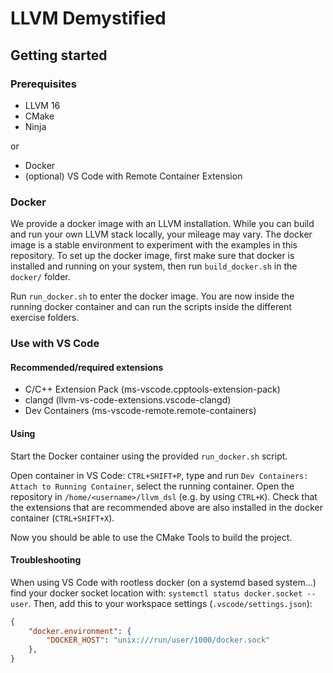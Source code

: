# LLVM Demystified

## Getting started

### Prerequisites
- LLVM 16
- CMake
- Ninja

or

- Docker
- (optional) VS Code with Remote Container Extension

### Docker

We provide a docker image with an LLVM installation.
While you can build and run your own LLVM stack locally, your mileage may vary.
The docker image is a stable environment to experiment with the examples in this repository.
To set up the docker image, first make sure that docker is installed and running on your system, then run `build_docker.sh` in the `docker/` folder.

Run `run_docker.sh` to enter the docker image.
You are now inside the running docker container and can run the scripts inside the different exercise folders.

### Use with VS Code

#### Recommended/required extensions
- C/C++ Extension Pack (ms-vscode.cpptools-extension-pack)
- clangd (llvm-vs-code-extensions.vscode-clangd)
- Dev Containers (ms-vscode-remote.remote-containers)

#### Using
Start the Docker container using the provided `run_docker.sh` script.

Open container in VS Code: `CTRL+SHIFT+P`, type and run `Dev Containers: Attach to Running Container`, select the running container.
Open the repository in `/home/<username>/llvm_dsl` (e.g. by using `CTRL+K`).
Check that the extensions that are recommended above are also installed in the docker container (`CTRL+SHIFT+X`).

Now you should be able to use the CMake Tools to build the project.

#### Troubleshooting

When using VS Code with rootless docker (on a systemd based system...) find your docker socket location with: `systemctl status docker.socket --user`.
Then, add this to your workspace settings (`.vscode/settings.json`):
```json
{
    "docker.environment": {
        "DOCKER_HOST": "unix:///run/user/1000/docker.sock"
    },
}
```
